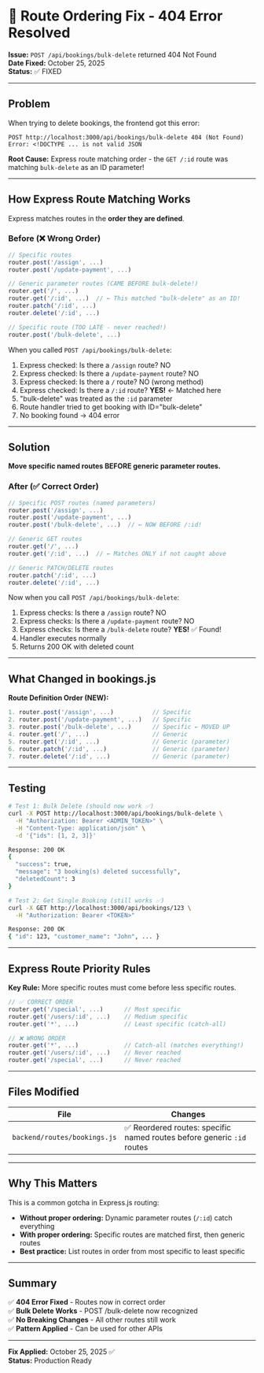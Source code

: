 # 🔧 Route Ordering Fix - 404 Error Resolved

**Issue:** `POST /api/bookings/bulk-delete` returned 404 Not Found  
**Date Fixed:** October 25, 2025  
**Status:** ✅ FIXED

---

## Problem

When trying to delete bookings, the frontend got this error:

```
POST http://localhost:3000/api/bookings/bulk-delete 404 (Not Found)
Error: <!DOCTYPE ... is not valid JSON
```

**Root Cause:** Express route matching order - the `GET /:id` route was matching `bulk-delete` as an ID parameter!

---

## How Express Route Matching Works

Express matches routes in the **order they are defined**.

### Before (❌ Wrong Order)

```javascript
// Specific routes
router.post('/assign', ...)
router.post('/update-payment', ...)

// Generic parameter routes (CAME BEFORE bulk-delete!)
router.get('/', ...)
router.get('/:id', ...)  // ← This matched "bulk-delete" as an ID!
router.patch('/:id', ...)
router.delete('/:id', ...)

// Specific route (TOO LATE - never reached!)
router.post('/bulk-delete', ...)
```

When you called `POST /api/bookings/bulk-delete`:

1. Express checked: Is there a `/assign` route? NO
2. Express checked: Is there a `/update-payment` route? NO
3. Express checked: Is there a `/` route? NO (wrong method)
4. Express checked: Is there a `/:id` route? **YES!** ← Matched here
5. "bulk-delete" was treated as the `:id` parameter
6. Route handler tried to get booking with ID="bulk-delete"
7. No booking found → 404 error

---

## Solution

**Move specific named routes BEFORE generic parameter routes.**

### After (✅ Correct Order)

```javascript
// Specific POST routes (named parameters)
router.post('/assign', ...)
router.post('/update-payment', ...)
router.post('/bulk-delete', ...)  // ← NOW BEFORE /:id!

// Generic GET routes
router.get('/', ...)
router.get('/:id', ...)  // ← Matches ONLY if not caught above

// Generic PATCH/DELETE routes
router.patch('/:id', ...)
router.delete('/:id', ...)
```

Now when you call `POST /api/bookings/bulk-delete`:

1. Express checks: Is there a `/assign` route? NO
2. Express checks: Is there a `/update-payment` route? NO
3. Express checks: Is there a `/bulk-delete` route? **YES!** ✅ Found!
4. Handler executes normally
5. Returns 200 OK with deleted count

---

## What Changed in bookings.js

**Route Definition Order (NEW):**

```javascript
1. router.post('/assign', ...)           // Specific
2. router.post('/update-payment', ...)   // Specific
3. router.post('/bulk-delete', ...)      // Specific ← MOVED UP
4. router.get('/', ...)                  // Generic
5. router.get('/:id', ...)               // Generic (parameter)
6. router.patch('/:id', ...)             // Generic (parameter)
7. router.delete('/:id', ...)            // Generic (parameter)
```

---

## Testing

```bash
# Test 1: Bulk Delete (should now work ✅)
curl -X POST http://localhost:3000/api/bookings/bulk-delete \
  -H "Authorization: Bearer <ADMIN_TOKEN>" \
  -H "Content-Type: application/json" \
  -d '{"ids": [1, 2, 3]}'

Response: 200 OK
{
  "success": true,
  "message": "3 booking(s) deleted successfully",
  "deletedCount": 3
}

# Test 2: Get Single Booking (still works ✅)
curl -X GET http://localhost:3000/api/bookings/123 \
  -H "Authorization: Bearer <TOKEN>"

Response: 200 OK
{ "id": 123, "customer_name": "John", ... }
```

---

## Express Route Priority Rules

**Key Rule:** More specific routes must come before less specific routes.

```javascript
// ✅ CORRECT ORDER
router.get('/special', ...)      // Most specific
router.get('/users/:id', ...)    // Medium specific
router.get('*', ...)             // Least specific (catch-all)

// ❌ WRONG ORDER
router.get('*', ...)             // Catch-all (matches everything!)
router.get('/users/:id', ...)    // Never reached
router.get('/special', ...)      // Never reached
```

---

## Files Modified

| File                         | Changes                                                                |
| ---------------------------- | ---------------------------------------------------------------------- |
| `backend/routes/bookings.js` | ✅ Reordered routes: specific named routes before generic `:id` routes |

---

## Why This Matters

This is a common gotcha in Express.js routing:

- **Without proper ordering:** Dynamic parameter routes (`/:id`) catch everything
- **With proper ordering:** Specific routes are matched first, then generic routes
- **Best practice:** List routes in order from most specific to least specific

---

## Summary

✅ **404 Error Fixed** - Routes now in correct order  
✅ **Bulk Delete Works** - POST /bulk-delete now recognized  
✅ **No Breaking Changes** - All other routes still work  
✅ **Pattern Applied** - Can be used for other APIs

---

**Fix Applied:** October 25, 2025 ✅  
**Status:** Production Ready
